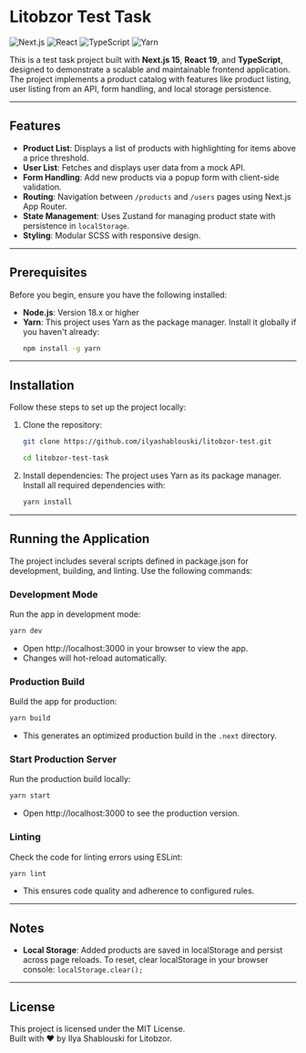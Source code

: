 # Litobzor Test Task

![Next.js](https://img.shields.io/badge/Next.js-15.2.4-black?style=flat&logo=next.js) ![React](https://img.shields.io/badge/React-19.0.0-blue?style=flat&logo=react) ![TypeScript](https://img.shields.io/badge/TypeScript-5-blue?style=flat&logo=typescript) ![Yarn](https://img.shields.io/badge/Yarn-Package%20Manager-2C8EBB?style=flat&logo=yarn)

This is a test task project built with **Next.js 15**, **React 19**, and **TypeScript**, designed to demonstrate a
scalable and maintainable frontend application. The project implements a product catalog with features like product
listing, user listing from an API, form handling, and local storage persistence.

---

## Features

- **Product List**: Displays a list of products with highlighting for items above a price threshold.
- **User List**: Fetches and displays user data from a mock API.
- **Form Handling**: Add new products via a popup form with client-side validation.
- **Routing**: Navigation between `/products` and `/users` pages using Next.js App Router.
- **State Management**: Uses Zustand for managing product state with persistence in `localStorage`.
- **Styling**: Modular SCSS with responsive design.

---

## Prerequisites

Before you begin, ensure you have the following installed:

- **Node.js**: Version 18.x or higher
- **Yarn**: This project uses Yarn as the package manager. Install it globally if you haven't already:
  ```bash
  npm install -g yarn
  ```

---

## Installation

Follow these steps to set up the project locally:

1. Clone the repository:
   ```bash
   git clone https://github.com/ilyashablouski/litobzor-test.git
   ```
    ```bash
   cd litobzor-test-task
   ```

2. Install dependencies: The project uses Yarn as its package manager. Install all required dependencies with:

   ```bash
   yarn install
   ```

---

## Running the Application

The project includes several scripts defined in package.json for development, building, and linting. Use the following
commands:

### Development Mode

Run the app in development mode:

```bash
yarn dev
```

* Open http://localhost:3000 in your browser to view the app.
* Changes will hot-reload automatically.

### Production Build

Build the app for production:

```bash
yarn build
```

* This generates an optimized production build in the `.next` directory.

### Start Production Server

Run the production build locally:

```bash
yarn start
```

* Open http://localhost:3000 to see the production version.

### Linting

Check the code for linting errors using ESLint:

```bash
yarn lint
```

* This ensures code quality and adherence to configured rules.

---

## Notes

- **Local Storage**: Added products are saved in localStorage and persist across page reloads. To reset, clear
  localStorage in
  your browser console:
  `localStorage.clear();`

---

## License

This project is licensed under the MIT License.  
Built with ❤️ by Ilya Shablouski for Litobzor.


